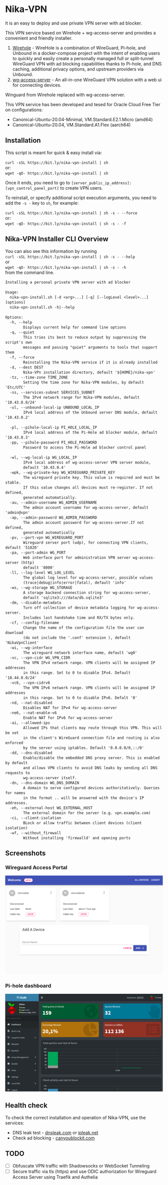 # Nika-VPN

It is an easy to deploy and use private VPN server with ad blocker.

This VPN service based on Wirehole + wg-access-server and provides a convenient and friendly installer.

1. [Wirehole](https://github.com/IAmStoxe/wirehole) - WireHole is a combination of WireGuard, Pi-hole, and Unbound in a docker-compose project with the intent of enabling users to quickly and easily create a personally managed full or split-tunnel WireGuard VPN with ad blocking capabilities thanks to Pi-hole, and DNS caching, additional privacy options, and upstream providers via Unbound.
2. [wg-access-server](https://github.com/freifunkMUC/wg-access-server) - An all-in-one WireGuard VPN solution with a web ui for connecting devices.

Winguard from Wirehole replaced with wg-access-server.

This VPN service has been developed and tesed for Oracle Cloud Free Tier on configurations:

- Canonical-Ubuntu-20.04-Minimal, VM.Standard.E2.1.Micro (amd64)
- Canonical-Ubuntu-20.04, VM.Standard.A1.Flex (aarch64)

## Installation

This script is meant for quick & easy install via:  

`curl -sSL https://bit.ly/nika-vpn-install | sh`  
or:  
`wget -qO- https://bit.ly/nika-vpn-install | sh` 

Once it ends, you need to go to `[server_public_ip_address]:[vpn_control_panel_port]` to create VPN users.

To reinstall, or specify additional script execution arguments, you need to add the `-s -` key to `sh`, for example:

`curl -sSL https://bit.ly/nika-vpn-install | sh -s - --force`  
or:  
`wget -qO- https://bit.ly/nika-vpn-install | sh -s - -f` 

## Nika-VPN Installer CLI Overview

You can also see this information by running  
`curl -sSL https://bit.ly/nika-vpn-install | sh -s - --help`  
or  
`wget -qO- https://bit.ly/nika-vpn-install | sh -s - -h`  
from the command line.

```
Installing a personal private VPN server with ad blocker

Usage:
  nika-vpn-install.sh [-d <arg>...] [-q] [--logLevel <level>...] [options]
  nika-vpn-install.sh -h|--help

Options:
  -h, --help
        Displays current help for command line options
  -q, --quiet
        This tries its best to reduce output by suppressing the script's own
        messages and passing "quiet" arguments to tools that support them
  -f, --force
        Reinstalling the Nika-VPN service if it is already installed
  -d, --dest DEST
        Nika-VPn installation directory, default '${HOME}/nika-vpn'
  -tz, --time-zone TIME_ZONE
        Setting the time zone for Nika-VPN modules, by default 'Etc/UTC'
  -ss, --services-subnet SERVICES_SUBNET
        The IPv4 network range for Nika-VPN modules, default '10.43.0.0/24'
  -ul, --unbound-local-ip UNBOUND_LOCAL_IP
        IPv4 local address of the Unbound server DNS module, default '10.43.0.2'

  -pl, --pihole-local-ip PI_HOLE_LOCAL_IP
        IPv4 local address of the Pi-Hole ad blocker module, default '10.43.0.3'
  -pp, --pihole-password PI_HOLE_PASSWORD
        Password to access the Pi-Hole ad blocker control panel

  -wl, --wg-local-ip WG_LOCAL_IP
        IPv4 local address of wg-access-server VPN server module,
        default '10.43.0.4'
  -wpk, --wg-private-key WG_WIREGUARD_PRIVATE_KEY
        The wireguard private key. This value is required and must be stable.
        If this value changes all devices must re-register. If not defined,
        generated automatically.
  -au, --admin-username WG_ADMIN_USERNAME
        The admin account username for wg-access-server, default 'admin@vpn'
  -ap, --admin-password WG_ADMIN_PASSWORD
        The admin account password for wg-access-server.If not defined,
        generated automatically
  -pv, --port-vpn WG_WIREGUARD_PORT
        Wireguard server port (udp), for connecting VPN clients, default '51820'
  -pa, --port-admin WG_PORT
        Web interface port for administration VPN server wg-access-server (http)
        default '8000'
  -ll, --log-level WG_LOG_LEVEL
        The global log level for wg-access-server, possible values
        (trace|debug|info|error|fatal), default 'info'
  -ws, --wg-storage WG_STORAGE
        A storage backend connection string for wg-access-server,
        default 'sqlite3:///data/db.sqlite3'
  -dm, --disable-metadata
        Turn off collection of device metadata logging for wg-access-server.
        Includes last handshake time and RX/TX bytes only.
  -сf, --config-filename
        Change the name of the configuration file the user can download
        (do not include the '.conf' extension ), default 'NikaVpnClient'
  -wi, --wg-interface
        The wireguard network interface name, default 'wg0'
  -vc, --vpn-cidr WG_VPN_CIDR
        The VPN IPv4 network range. VPN clients will be assigned IP addresses
        in this range. Set to 0 to disable IPv4. Default '10.44.0.0/24'
  -vc6, --vpn-cidrv6
        The VPN IPv6 network range. VPN clients will be assigned IP addresses
        in this range. Set to 0 to disable IPv6. Defalt '0'
  -nd, --nat-disabled
        Disables NAT for IPv4 for wg-access-server
  -ne6, --nat-enable-v6
        Enable NAT for IPv6 for wg-access-server
  -ai, --allowed-ips
        Allowed IPs that clients may route through this VPN. This will be set
        in the client's WireGuard connection file and routing is also enforced
        by the server using iptables. Default '0.0.0.0/0,::/0'
  -dd, --dns-disabled
        Enable/disable the embedded DNS proxy server. This is enabled by default
        and allows VPN clients to avoid DNS leaks by sending all DNS requests to
        wg-access-server itself.
  -dn, --dns-domain WG_DNS_DOMAIN
        A domain to serve configured devices authoritatively. Queries for names
        in the format .. will be answered with the device's IP addresses.
  -eh, --external-host WG_EXTERNAL_HOST
        The external domain for the server (e.g. vpn.example.com)
  -ci, --client-isolation
        BLock or allow traffic between client devices (client isolation)
  -wf, --without_firewall
        Without installing 'firewalld' and opening ports                       
```

## Screenshots

### Wireguard Access Portal

![Wireguard Access Porta](content/wg-access-server.png "Wireguard Access Porta")

### Pi-hole dashboard

![Pi-hole dashboard](content/pi-hole.png "Pi-hole dashboard")

## Health check

To check the correct installation and operation of Nika-VPN, use the services:

- DNS leak test - [dnsleak.com](https://dnsleak.com/) or [ipleak.net](https://ipleak.net/)
- Сheck ad blocking - [canyoublockit.com](https://canyoublockit.com)

## TODO

- [ ] Obfuscate VPN traffic with Shadowsocks or WebSocket Tunneling
- [ ] Secure traffic via tls (https) and use ODIC authorization for Wireguard Access Server using Traefik and Authelia
